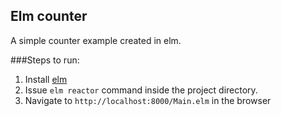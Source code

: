 ## Elm counter

A simple counter example created in elm.

###Steps to run:
1. Install [elm](http://elm-lang.org/install)
2. Issue `elm reactor` command inside the project directory.
3. Navigate to `http://localhost:8000/Main.elm` in the browser
